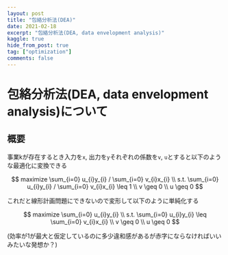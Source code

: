 ```yaml
---
layout: post
title: "包絡分析法(DEA)"
date: 2021-02-18
excerpt: "包絡分析法(DEA, data envelopment analysis)"
kaggle: true
hide_from_post: true
tag: ["optimization"]
comments: false
---
```


# 包絡分析法(DEA, data envelopment analysis)について

## 概要
事業kが存在するとき入力を`x`, 出力を`y`それぞれの係数を`v`, `u`とすると以下のような最適化に変換できる  

$$
maximize \sum_{i=0} u_{i}y_{i} / \sum_{i=0} v_{i}x_{i}  \\
s.t. \sum_{i=0} u_{i}y_{i} / \sum_{i=0} v_{i}x_{i} \leq 1 \\
v \geq 0 \\
u \geq 0
$$

これだと線形計画問題にできないので変形して以下のように単純化する

$$
maximize \sum_{i=0} u_{i}y_{i}  \\
s.t. \sum_{i=0} u_{i}y_{i}  \leq \sum_{i=0} v_{i}x_{i}  \\
v \geq 0 \\
u \geq 0
$$

(効率が1が最大と仮定しているのに多少違和感があるが赤字にならなければいいみたいな発想か？)
